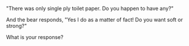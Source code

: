 "There was only single ply toilet paper. Do you happen to have any?"

And the bear responds, "Yes I do as a matter of fact! Do you want 
soft or strong?"

What is your response?